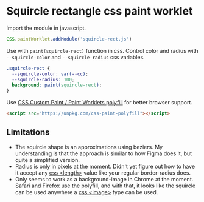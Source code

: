 # Squircle rectangle css paint worklet

Import the module in javascript.

```js
CSS.paintWorklet.addModule('squircle-rect.js')
```

Use with `paint(squircle-rect)` function in css. Control color and radius with `--squircle-color` and `--squircle-radius` css variables.

```css
.squircle-rect {
  --squircle-color: var(--cc);
  --squircle-radius: 100;
  background: paint(squircle-rect);
}
```

Use [CSS Custom Paint / Paint Worklets polyfill](https://github.com/GoogleChromeLabs/css-paint-polyfill) for better browser support.

```html
<script src="https://unpkg.com/css-paint-polyfill"></script>
```

## Limitations

- The squircle shape is an approximations using beziers. My understanding is that the approach is similar to how Figma does it, but quite a simplified version.
- Radius is only in pixels at the moment. Didn't yet figure out how to have it accept any [css &lt;length&gt;](https://developer.mozilla.org/en-US/docs/Web/CSS/length]) value like your regular border-radius does.
- Only seems to work as a background-image in Chrome at the moment. Safari and Firefox use the polyfill, and with that, it looks like the squircle can be used anywhere a [css &lt;image&gt;](https://developer.mozilla.org/en-US/docs/Web/CSS/image) type can be used.
